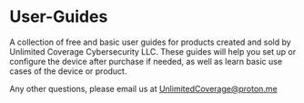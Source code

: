 # User-Guides
A collection of free and basic user guides for products created and sold by Unlimited Coverage Cybersecurity LLC. 
These guides will help you set up or configure the device after purchase if needed, as well as learn basic use cases of the device or product.  

Any other questions, please email us at UnlimitedCoverage@proton.me
